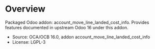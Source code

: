 # Overview

Packaged Odoo addon: account_move_line_landed_cost_info. Provides features documented in upstream Odoo 16 under this addon.

- Source: OCA/OCB 16.0, addon account_move_line_landed_cost_info
- License: LGPL-3
